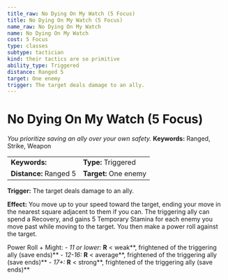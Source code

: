 ```yaml
---
title_raw: No Dying On My Watch (5 Focus)
title: No Dying On My Watch (5 Focus)
name_raw: No Dying On My Watch
name: No Dying On My Watch
cost: 5 Focus
type: classes
subtype: tactician
kind: their tactics are so primitive
ability_type: Triggered
distance: Ranged 5
target: One enemy
trigger: The target deals damage to an ally.
---
```


# No Dying On My Watch (5 Focus)

*You prioritize saving an ally over your own safety.* **Keywords:** Ranged, Strike, Weapon

|                        |                       |
| :--------------------- | :-------------------- |
| **Keywords:**          | **Type:** Triggered   |
| **Distance:** Ranged 5 | **Target:** One enemy |

**Trigger:** The target deals damage to an ally.

**Effect:** You move up to your speed toward the target, ending your move in the nearest square adjacent to them if you can. The triggering ally can spend a Recovery, and gains 5 Temporary Stamina for each enemy you move past while moving to the target. You then make a power roll against the target.

Power Roll + Might: - *11 or lower:* **R** \< weak\*\*, frightened of the triggering ally (save ends)\*\* - *12-16:* **R** \< average\*\*, frightened of the triggering ally (save ends)\*\* - *17+:* **R** \< strong\*\*, frightened of the triggering ally (save ends)\*\*
